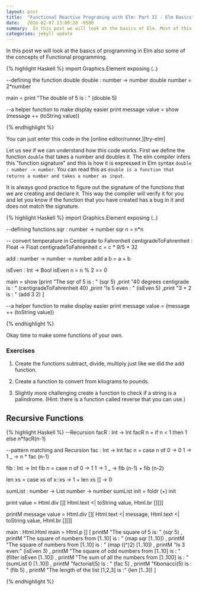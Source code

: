 ```yaml
---
layout: post
title:  "Functional Reactive Programing with Elm: Part II - Elm Basics"
date:   2016-02-07 13:00:28 -0500
summary:  In this post we will look at the basics of Elm. Most of this should be familiar to someone with a functional programming background like Haskell, but the syntax is slightly different.
categories: jekyll update
---
```


In this post we will look at the basics of programming in Elm also some of the concepts of Functional programming.

{% highlight Haskell %}
import Graphics.Element exposing (..)

--defining the function double
double : number -> number
double number =
  2*number

main = print "The double of 5 is : " (double 5)

--a helper function to make display easier
print message value = show (message ++ (toString value))

{% endhighlight %}

You can just enter this code in the [online editor/runner.][try-elm]

Let us see if we can understand how this code works.
First we define the function `double` that  takes a number and doubles it. The elm compiler infers this "function signature" and this is how it is expressed in Elm syntax `double : number -> number`. You can read this as `double is a function that returns a number and takes a number as input`.

It is always good practice to figure out the signature of the functions that we are creating and declare it. This way the compiler will verify it for you and let you know if the function that you have created has a bug in it and does not match the signature.

{% highlight Haskell %}
import Graphics.Element exposing (..)

--defining functions
sqr : number -> number
sqr n =
  n*n

-- convert temperature in Centigrade to Fahrenheit
centigradeToFahrenheit : Float -> Float
centigradeToFahrenheit c =
  c * 9/5 + 32

add : number -> number -> number
add a b =
  a + b

isEven : Int -> Bool
isEven n =
   n % 2 == 0

main = show [print "The sqr of 5 is : " (sqr 5)
        ,print "40 degrees centigrade is : " (centigradeToFahrenheit 40)
        ,print "Is 5 even : " (isEven 5)
        ,print "3 + 2 is : " (add 3 2)
        ]

--a helper function to make display easier
print message value = (message ++ (toString value))

{% endhighlight %}

Okay time to make some functions of your own.

### Exercises

1. Create the functions subtract, divide, multiply just like we did the add function.

2. Create a function to convert from kilograms to pounds.

3. Slightly more challenging create a function to check if a string is a palindrome. (Hint: there is a function called reverse that you can use.)

## Recursive Functions

{% highlight Haskell %}
--Recursion
facR : Int -> Int
facR n =
  if n < 1 then 1 else n*facR(n-1)

--pattern matching and Recursion
fac : Int -> Int
fac n =
  case n of
    0 -> 0
    1 -> 1
    _     -> n * fac (n-1)

fib : Int -> Int
fib n =
  case n of
    0 -> 1
    1 -> 1
    _ -> fib (n-1) + fib (n-2)

len xs = case xs of
  x::xs -> 1 + len xs
  []    -> 0


sumList : number -> List number -> number
sumList init =
  foldr (+) init


print value =
  Html.div [][ Html.text <| toString value, Html.br [][]]

printM message value =
  Html.div [][ Html.text <| message, Html.text <| toString value, Html.br [][]]


main : Html.Html
main =
    Html.p []
    [ printM "The square of 5 is: " (sqr 5)
    , printM "The square of numbers from [1..10] is : " (map sqr [1..10])
    , printM "The square of numbers from [1..10] is : " (map ((^)2) [1..10])
    , printM "Is 3 even:" (isEven 3)
    , printM "The square of odd numbers from [1..10] is : " (filter isEven [1..10])
    , printM "The sum of all the numbers from [1..100] is : " (sumList 0 [1..10])
    , printM "factorial(5) is : " (fac 5)
    , printM "fibonacci(5) is : " (fib 5)
    , printM "The length of the list [1,2,3] is :" (len [1..3])
    ]

{% endhighlight %}
